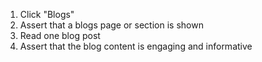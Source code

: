 1. Click "Blogs"
2. Assert that a blogs page or section is shown
3. Read one blog post
4. Assert that the blog content is engaging and informative